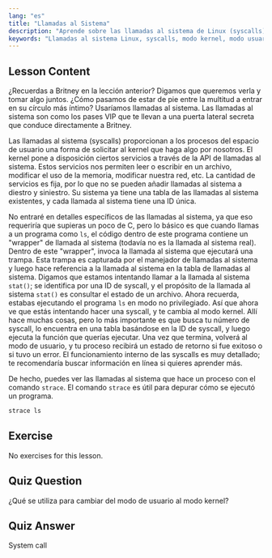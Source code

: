```yaml
---
lang: "es"
title: "Llamadas al Sistema"
description: "Aprende sobre las llamadas al sistema de Linux (syscalls) y cómo interactúan con el kernel. Comprende los modos de usuario y kernel, y usa `strace` para depurar. ¡Comienza tu viaje en Linux!"
keywords: "Llamadas al sistema Linux, syscalls, modo kernel, modo usuario, comando strace, tutorial Linux, Linux para principiantes, guía Linux"
---
```


## Lesson Content

¿Recuerdas a Britney en la lección anterior? Digamos que queremos verla y tomar algo juntos. ¿Cómo pasamos de estar de pie entre la multitud a entrar en su círculo más íntimo? Usaríamos llamadas al sistema. Las llamadas al sistema son como los pases VIP que te llevan a una puerta lateral secreta que conduce directamente a Britney.

Las llamadas al sistema (syscalls) proporcionan a los procesos del espacio de usuario una forma de solicitar al kernel que haga algo por nosotros. El kernel pone a disposición ciertos servicios a través de la API de llamadas al sistema. Estos servicios nos permiten leer o escribir en un archivo, modificar el uso de la memoria, modificar nuestra red, etc. La cantidad de servicios es fija, por lo que no se pueden añadir llamadas al sistema a diestro y siniestro. Su sistema ya tiene una tabla de las llamadas al sistema existentes, y cada llamada al sistema tiene una ID única.

No entraré en detalles específicos de las llamadas al sistema, ya que eso requeriría que supieras un poco de C, pero lo básico es que cuando llamas a un programa como `ls`, el código dentro de este programa contiene un "wrapper" de llamada al sistema (todavía no es la llamada al sistema real). Dentro de este "wrapper", invoca la llamada al sistema que ejecutará una trampa. Esta trampa es capturada por el manejador de llamadas al sistema y luego hace referencia a la llamada al sistema en la tabla de llamadas al sistema. Digamos que estamos intentando llamar a la llamada al sistema `stat()`; se identifica por una ID de syscall, y el propósito de la llamada al sistema `stat()` es consultar el estado de un archivo. Ahora recuerda, estabas ejecutando el programa `ls` en modo no privilegiado. Así que ahora ve que estás intentando hacer una syscall, y te cambia al modo kernel. Allí hace muchas cosas, pero lo más importante es que busca tu número de syscall, lo encuentra en una tabla basándose en la ID de syscall, y luego ejecuta la función que querías ejecutar. Una vez que termina, volverá al modo de usuario, y tu proceso recibirá un estado de retorno si fue exitoso o si tuvo un error. El funcionamiento interno de las syscalls es muy detallado; te recomendaría buscar información en línea si quieres aprender más.

De hecho, puedes ver las llamadas al sistema que hace un proceso con el comando `strace`. El comando `strace` es útil para depurar cómo se ejecutó un programa.

```bash
strace ls
```

## Exercise

No exercises for this lesson.

## Quiz Question

¿Qué se utiliza para cambiar del modo de usuario al modo kernel?

## Quiz Answer

System call
